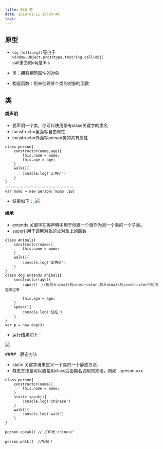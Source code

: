 ```yaml
---
title: ES6-类
date: 2019-01-11 16:24:44
tags:
---
```

## 原型

- `obj.toString()`等价于<br>`window.Object.prototype.toString.call(obj)`<br>
call里面的obj是this

- 类：拥有相同属性的对象
- 构造函数：用来创建某个类的对象的函数

## 类

#### 类声明
- 要声明一个类，你可以使用带有class关键字的类名
- constructor里面写自由属性
- constructor外面写person类的共有属性

```
class person{
    constructor(name,age){
        this.name = name;
        this.age = age;
    }
    walk(){
        console.log('走两步')
    }    
}
－－－－－－－－－－－－－－－－－－－
var momo = new person('momo',18)
```
- 结果如下：
![](https://upload-images.jianshu.io/upload_images/14473072-da72309af169b818.png?imageMogr2/auto-orient/strip%7CimageView2/2/w/1240)

#### 继承

- extends 关键字在类声明中用于创建一个类作为另一个类的一个子类。
- super()用于调用对象的父对象上的函数

```
class Animals{
    constructor(name){
        this.name = name;
    }
    walk(){
        console.log('走两步')
    }
}
class dog extends Animals{
    constructor(age){
        super()　//执行Ａnimals的constructor,将Ａnimals的constructor中的内容弄过来

        this.age = age;
    }
    speak(){
        console.log('旺旺')
    }
}
var p = new dog(3)
```
- 运行结果如下：
  
![](https://upload-images.jianshu.io/upload_images/14473072-5d098d7842491d66.png?imageMogr2/auto-orient/strip%7CimageView2/2/w/1240)

####　静态方法

- static 关键字用来定义一个类的一个静态方法.
- 静态方法是可以直接用class后面类名调用的方法，例如　person.xxx

```
class person{
    constructor(name){
        this.name = name;
    }
    static speak(){
        console.log('chinese')
    }
    walk(){
        console.log('walk')
    }
}

person.speak() // 打印出'chinese'

person.walk()  //报错！
```